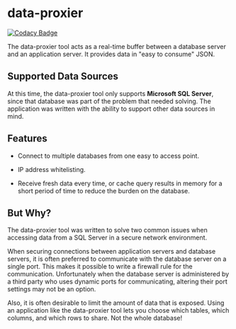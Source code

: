 # data-proxier

[![Codacy Badge](https://api.codacy.com/project/badge/Grade/f202b6b96c894f778fc30dfef4545e39)](https://app.codacy.com/gh/cityssm/data-proxier?utm_source=github.com&utm_medium=referral&utm_content=cityssm/data-proxier&utm_campaign=Badge_Grade_Dashboard)

The data-proxier tool acts as a real-time buffer between a database server
and an application server.  It provides data in "easy to consume" JSON.

## Supported Data Sources

At this time, the data-proxier tool only supports **Microsoft SQL Server**,
since that database was part of the problem that needed solving.
The application was written with the ability to support other data sources in mind.

## Features

-   Connect to multiple databases from one easy to access point.

-   IP address whitelisting.

-   Receive fresh data every time, or cache query results in memory
    for a short period of time to reduce the burden on the database.

## But Why?

The data-proxier tool was written to solve two common issues
when accessing data from a SQL Server in a secure network environment.

When securing connections between application servers and database servers,
it is often preferred to communicate with the database server on a single port.
This makes it possible to write a firewall rule for the communication.
Unfortunately when the database server is administered by a third party
who uses dynamic ports for communicating, altering their port settings
may not be an option.

Also, it is often desirable to limit the amount of data that is exposed.
Using an application like the data-proxier tool lets you choose which
tables, which columns, and which rows to share.  Not the whole database!

